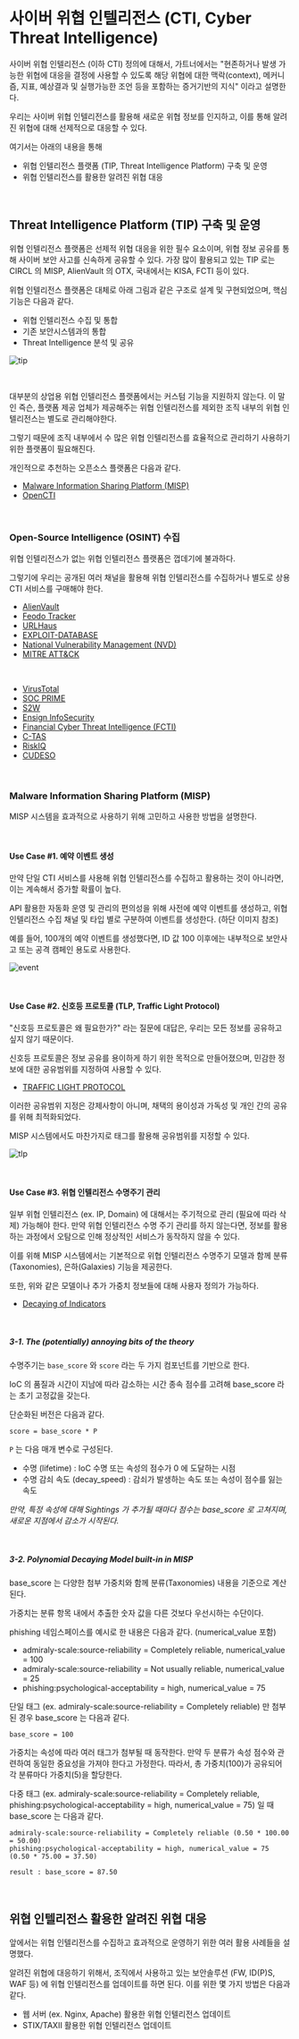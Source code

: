 # 사이버 위협 인텔리전스 (CTI, Cyber Threat Intelligence)

사이버 위협 인텔리전스 (이하 CTI) 정의에 대해서, 가트너에서는 "현존하거나 발생 가능한 위협에 대응을 결정에 사용할 수 있도록 해당 위협에 대한 맥락(context), 메커니즘, 지표, 예상결과 및 실행가능한 조언 등을 포함하는 증거기반의 지식" 이라고 설명한다.

우리는 사이버 위협 인텔리전스를 활용해 새로운 위협 정보를 인지하고, 이를 통해 알려진 위협에 대해 선제적으로 대응할 수 있다.

여기서는 아래의 내용을 통해  

* 위협 인텔리전스 플랫폼 (TIP, Threat Intelligence Platform) 구축 및 운영
* 위협 인텔리전스를 활용한 알려진 위협 대응

<br>

## Threat Intelligence Platform (TIP) 구축 및 운영

위협 인텔리전스 플랫폼은 선제적 위협 대응을 위한 필수 요소이며, 위협 정보 공유를 통해 사이버 보안 사고를 신속하게 공유할 수 있다. 
가장 많이 활용되고 있는 TIP 로는 CIRCL 의 MISP, AlienVault 의 OTX, 국내에서는 KISA, FCTI 등이 있다.

위협 인텔리전스 플랫폼은 대체로 아래 그림과 같은 구조로 설계 및 구현되었으며, 핵심 기능은 다음과 같다.

* 위협 인텔리전스 수집 및 통합
* 기존 보안시스템과의 통합
* Threat Intelligence 분석 및 공유

![tip](./images/tip.png)

<br>

대부분의 상업용 위협 인텔리전스 플랫폼에서는 커스텀 기능을 지원하지 않는다.
이 말인 즉슨, 플랫폼 제공 업체가 제공해주는 위협 인텔리전스를 제외한 조직 내부의 위협 인텔리전스는 별도로 관리해야한다.

그렇기 때문에 조직 내부에서 수 많은 위협 인텔리전스를 효율적으로 관리하기 사용하기 위한 플랫폼이 필요해진다.

개인적으로 추천하는 오픈소스 플랫폼은 다음과 같다.

* [Malware Information Sharing Platform (MISP)](https://www.misp-project.org/)
* [OpenCTI](https://www.opencti.io/en/)

<br>

### Open-Source Intelligence (OSINT) 수집

위협 인텔리전스가 없는 위협 인텔리전스 플랫폼은 껍데기에 불과하다. 

그렇기에 우리는 공개된 여러 채널을 활용해 위협 인텔리전스를 수집하거나 별도로 상용 CTI 서비스를 구매해야 한다.

* [AlienVault](https://otx.alienvault.com/)
* [Feodo Tracker](https://feodotracker.abuse.ch/)
* [URLHaus](https://urlhaus.abuse.ch/)
* [EXPLOIT-DATABASE](https://www.exploit-db.com/)
* [National Vulnerability Management (NVD)](https://nvd.nist.gov/)
* [MITRE ATT&CK](https://github.com/mitre/cti)

<br>

* [VirusTotal](https://www.virustotal.com)
* [SOC PRIME](https://socprime.com/)
* [S2W](https://s2w.inc/)
* [Ensign InfoSecurity](https://www.ensigninfosecurity.com/)
* [Financial Cyber Threat Intelligence (FCTI)]()
* [C-TAS](https://cshare.krcert.or.kr:8443/index)
* [RiskIQ](https://www.riskiq.com/)
* [CUDESO](https://www.cudeso.be/index.html)

<br>

### Malware Information Sharing Platform (MISP)

MISP 시스템을 효과적으로 사용하기 위해 고민하고 사용한 방법을 설명한다.

<br>

#### Use Case #1. 예약 이벤트 생성

만약 단일 CTI 서비스를 사용해 위협 인텔리전스를 수집하고 활용하는 것이 아니라면, 이는 계속해서 증가할 확률이 높다.

API 활용한 자동화 운영 및 관리의 편의성을 위해 사전에 예약 이벤트를 생성하고, 위협 인텔리전스 수집 채널 및 타입 별로 구분하여 이벤트를 생성한다. (하단 이미지 참조)

예를 들어, 100개의 예약 이벤트를 생성했다면, ID 값 100 이후에는 내부적으로 보안사고 또는 공격 캠페인 용도로 사용한다.

![event](./images/event.png)

<br>

#### Use Case #2. 신호등 프로토콜 (TLP, Traffic Light Protocol)

"신호등 프로토콜은 왜 필요한가?" 라는 질문에 대답은, 우리는 모든 정보를 공유하고 싶지 않기 때문이다.

신호등 프로토콜은 정보 공유를 용이하게 하기 위한 목적으로 만들어졌으며, 민감한 정보에 대한 공유범위를 지정하여 사용할 수 있다.

* [TRAFFIC LIGHT PROTOCOL](https://www.first.org/tlp/)


이러한 공유범위 지정은 강제사항이 아니며, 채택의 용이성과 가독성 및 개인 간의 공유를 위해 최적화되었다.

MISP 시스템에서도 마찬가지로 태그를 활용해 공유범위를 지정할 수 있다.  

![tlp](./images/tlp.png)

<br>

#### Use Case #3. 위협 인텔리전스 수명주기 관리

일부 위협 인텔리전스 (ex. IP, Domain) 에 대해서는 주기적으로 관리 (필요에 따라 삭제) 가능해야 한다. 
만약 위협 인텔리전스 수명 주기 관리를 하지 않는다면, 정보를 활용하는 과정에서 오탐으로 인해 정상적인 서비스가 동작하지 않을 수 있다.

이를 위해 MISP 시스템에서는 기본적으로 위협 인텔리전스 수명주기 모델과 함께 분류(Taxonomies), 은하(Galaxies) 기능을 제공한다.

또한, 위와 같은 모델이나 추가 가중치 정보들에 대해 사용자 정의가 가능하다.

* [Decaying of Indicators](https://www.misp-project.org/2019/09/12/Decaying-Of-Indicators.html/)

<br>

##### 3-1. The (potentially) annoying bits of the theory

수명주기는 `base_score` 와 `score` 라는 두 가지 컴포넌트를 기반으로 한다. 

IoC 의 품질과 시간이 지남에 따라 감소하는 시간 종속 점수를 고려해 base_score 라는 초기 고정값을 갖는다.

단순화된 버전은 다음과 같다.

```text
score = base_score * P
```

`P` 는 다음 매개 변수로 구성된다.
* 수명 (lifetime) : IoC 수명 또는 속성의 점수가 0 에 도달하는 시점
* 수명 감쇠 속도 (decay_speed) : 감쇠가 발생하는 속도 또는 속성이 점수를 잃는 속도

*만약, 특정 속성에 대해 Sightings 가 추가될 때마다 점수는 base_score 로 고쳐지며, 새로운 지점에서 감소가 시작된다.*

<br>

##### 3-2. Polynomial Decaying Model built-in in MISP

base_score 는 다양한 첨부 가중치와 함께 분류(Taxonomies) 내용을 기준으로 계산된다. 

가중치는 분류 항목 내에서 추출한 숫자 값을 다른 것보다 우선시하는 수단이다.

phishing 네임스페이스를 예시로 한 내용은 다음과 같다. (numerical_value 포함)

* admiraly-scale:source-reliability = Completely reliable, numerical_value = 100
* admiraly-scale:source-reliability = Not usually reliable, numerical_value = 25
* phishing:psychological-acceptability = high, numerical_value = 75

단일 태그 (ex. admiraly-scale:source-reliability = Completely reliable) 만 첨부된 경우 base_score 는 다음과 같다.
```text
base_score = 100
```

가중치는 속성에 따라 여러 태그가 첨부될 때 동작한다. 만약 두 분류가 속성 점수와 관련하여 동일한 중요성을 가져야 한다고 가정한다. 
따라서, 총 가중치(100)가 공유되어 각 분류마다 가중치(5)을 할당한다.

다중 태그 (ex. admiraly-scale:source-reliability = Completely reliable, phishing:psychological-acceptability = high, numerical_value = 75) 일 때 base_score 는 다음과 같다.
```text
admiraly-scale:source-reliability = Completely reliable (0.50 * 100.00 = 50.00)
phishing:psychological-acceptability = high, numerical_value = 75 (0.50 * 75.00 = 37.50)

result : base_score = 87.50 
```

<br>

## 위협 인텔리전스 활용한 알려진 위협 대응

앞에서는 위협 인텔리전스를 수집하고 효과적으로 운영하기 위한 여러 활용 사례들을 설명했다.

알려진 위협에 대응하기 위해서, 조직에서 사용하고 있는 보안솔루션 (FW, ID(P)S, WAF 등) 에 위협 인텔리전스를 업데이트를 하면 된다. 
이를 위한 몇 가지 방법은 다음과 같다.

* 웹 서버 (ex. Nginx, Apache) 활용한 위협 인텔리전스 업데이트
* STIX/TAXII 활용한 위협 인텔리전스 업데이트
